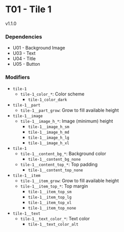 # T01 - Tile 1
v1.1.0

### Dependencies
* U01 - Background Image
* U03 - Text
* U04 - Title
* U05 - Button

### Modifiers
* `tile-1`
    * `tile-1_color_*`: Color scheme
        * `tile-1_color_dark`
* `tile-1__part`
    * `tile-1__part_grow`: Grow to fill available height
* `tile-1__image`
    * `tile-1__image_h_*`: Image (minimum) height
        * `tile-1__image_h_sm`
        * `tile-1__image_h_md`
        * `tile-1__image_h_lg`
        * `tile-1__image_h_xl`
* `tile-1`
    * `tile-1__content_bg_*`: Background color
        * `tile-1__content_bg_none`
    * `tile-1__content_top_*`: Top padding
        * `tile-1__content_top_none`
* `tile-1__item`
    * `tile-1__item_grow`: Grow to fill available height
    * `tile-1__item_top_*`: Top margin
        * `tile-1__item_top_sm`
        * `tile-1__item_top_lg`
        * `tile-1__item_top_xl`
        * `tile-1__item_top_none`
* `tile-1__text`
    * `tile-1__text_color_*`: Text color
        * `tile-1__text_color_alt`
